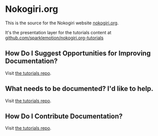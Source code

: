 # Nokogiri.org

This is the source for the Nokogiri website
[nokogiri.org](http://nokogiri.org).

It's the presentation layer for the tutorials content at
[github.com/sparklemotion/nokogiri.org-tutorials](https://github.com/sparklemotion/nokogiri.org-tutorials)

## How Do I Suggest Opportunities for Improving Documentation?

Visit [the tutorials repo](https://github.com/sparklemotion/nokogiri.org-tutorials).


## What needs to be documented? I'd like to help.

Visit [the tutorials repo](https://github.com/sparklemotion/nokogiri.org-tutorials).


## How Do I Contribute Documentation?

Visit [the tutorials repo](https://github.com/sparklemotion/nokogiri.org-tutorials).
